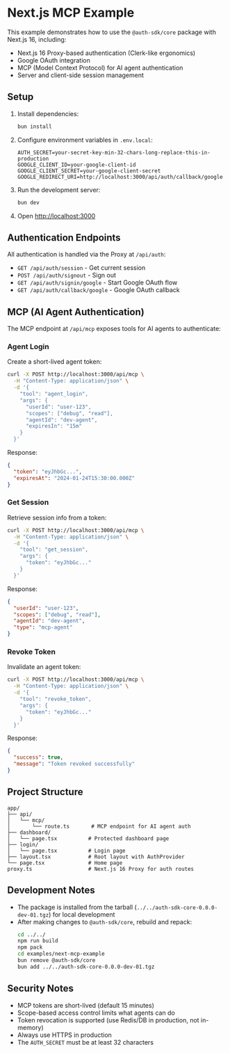 # Next.js MCP Example

This example demonstrates how to use the `@auth-sdk/core` package with Next.js 16, including:

- Next.js 16 Proxy-based authentication (Clerk-like ergonomics)
- Google OAuth integration
- MCP (Model Context Protocol) for AI agent authentication
- Server and client-side session management

## Setup

1. Install dependencies:
   ```bash
   bun install
   ```

2. Configure environment variables in `.env.local`:
   ```env
   AUTH_SECRET=your-secret-key-min-32-chars-long-replace-this-in-production
   GOOGLE_CLIENT_ID=your-google-client-id
   GOOGLE_CLIENT_SECRET=your-google-client-secret
   GOOGLE_REDIRECT_URI=http://localhost:3000/api/auth/callback/google
   ```

3. Run the development server:
   ```bash
   bun dev
   ```

4. Open [http://localhost:3000](http://localhost:3000)

## Authentication Endpoints

All authentication is handled via the Proxy at `/api/auth`:

- `GET /api/auth/session` - Get current session
- `POST /api/auth/signout` - Sign out
- `GET /api/auth/signin/google` - Start Google OAuth flow
- `GET /api/auth/callback/google` - Google OAuth callback

## MCP (AI Agent Authentication)

The MCP endpoint at `/api/mcp` exposes tools for AI agents to authenticate:

### Agent Login

Create a short-lived agent token:

```bash
curl -X POST http://localhost:3000/api/mcp \
  -H "Content-Type: application/json" \
  -d '{
    "tool": "agent_login",
    "args": {
      "userId": "user-123",
      "scopes": ["debug", "read"],
      "agentId": "dev-agent",
      "expiresIn": "15m"
    }
  }'
```

Response:
```json
{
  "token": "eyJhbGc...",
  "expiresAt": "2024-01-24T15:30:00.000Z"
}
```

### Get Session

Retrieve session info from a token:

```bash
curl -X POST http://localhost:3000/api/mcp \
  -H "Content-Type: application/json" \
  -d '{
    "tool": "get_session",
    "args": {
      "token": "eyJhbGc..."
    }
  }'
```

Response:
```json
{
  "userId": "user-123",
  "scopes": ["debug", "read"],
  "agentId": "dev-agent",
  "type": "mcp-agent"
}
```

### Revoke Token

Invalidate an agent token:

```bash
curl -X POST http://localhost:3000/api/mcp \
  -H "Content-Type: application/json" \
  -d '{
    "tool": "revoke_token",
    "args": {
      "token": "eyJhbGc..."
    }
  }'
```

Response:
```json
{
  "success": true,
  "message": "Token revoked successfully"
}
```

## Project Structure

```
app/
├── api/
│   └── mcp/
│       └── route.ts       # MCP endpoint for AI agent auth
├── dashboard/
│   └── page.tsx          # Protected dashboard page
├── login/
│   └── page.tsx          # Login page
├── layout.tsx            # Root layout with AuthProvider
└── page.tsx              # Home page
proxy.ts                  # Next.js 16 Proxy for auth routes
```

## Development Notes

- The package is installed from the tarball (`../../auth-sdk-core-0.0.0-dev-01.tgz`) for local development
- After making changes to `@auth-sdk/core`, rebuild and repack:
  ```bash
  cd ../../
  npm run build
  npm pack
  cd examples/next-mcp-example
  bun remove @auth-sdk/core
  bun add ../../auth-sdk-core-0.0.0-dev-01.tgz
  ```

## Security Notes

- MCP tokens are short-lived (default 15 minutes)
- Scope-based access control limits what agents can do
- Token revocation is supported (use Redis/DB in production, not in-memory)
- Always use HTTPS in production
- The `AUTH_SECRET` must be at least 32 characters
